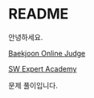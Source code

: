 # README

안녕하세요.



[Baekjoon Online Judge](https://www.acmicpc.net/)



[SW Expert Academy](https://swexpertacademy.com/main/main.do)



문제 풀이입니다. 
